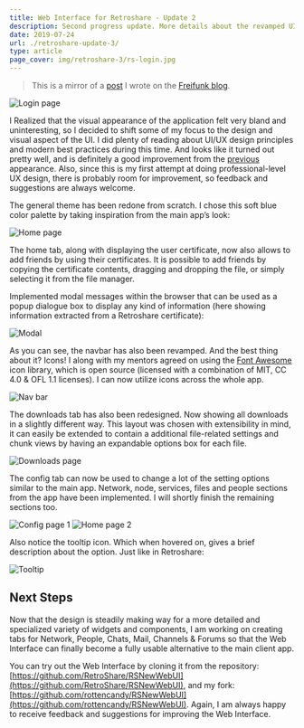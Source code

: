 ```yaml
---
title: Web Interface for Retroshare - Update 2
description: Second progress update. More details about the revamped UI.
date: 2019-07-24
url: ./retroshare-update-3/
type: article
page_cover: img/retroshare-3/rs-login.jpg
---
```


> This is a mirror of a [post](https://blog.freifunk.net/2019/07/22/web-interface-for-retroshare-update-2/) I wrote on the [Freifunk blog](https://blog.freifunk.net).

![Login page](/img/retroshare-3/rs-login.jpg)

I Realized that the visual appearance of the application felt very bland and uninteresting, so I decided to shift some of my focus to the design and visual aspect of the UI.
I did plenty of reading about UI/UX design principles and modern best practices during this time.
And looks like it turned out pretty well, and is definitely a good improvement from the [previous](https://blog.freifunk.net/2019/06/23/web-interface-for-retroshare-update-1/) appearance.
Also, since this is my first attempt at doing professional-level UX design, there is probably room for improvement, so feedback and suggestions are always welcome.

The general theme has been redone from scratch. I chose this soft blue color palette by taking inspiration from the main app’s look:

![Home page](/img/retroshare-3/rs-home.jpg)

The home tab, along with displaying the user certificate, now also allows to add friends by using their certificates.
It is possible to add friends by copying the certificate contents, dragging and dropping the file, or simply selecting it from the file manager.

Implemented modal messages within the browser that can be used as a popup dialogue box to display any kind of information (here showing information extracted from a Retroshare certificate):

![Modal](/img/retroshare-3/rs-modal.jpg)

As you can see, the navbar has also been revamped.
And the best thing about it? Icons! I along with my mentors agreed on using the [Font Awesome](https://fontawesome.com/) icon library, which is open source (licensed with a combination of MIT, CC 4.0 & OFL 1.1 licenses).
I can now utilize icons across the whole app.

![Nav bar](/img/retroshare-3/rs-nav.jpg)

The downloads tab has also been redesigned.
Now showing all downloads in a slightly different way.
This layout was chosen with extensibility in mind, it can easily be extended to contain a additional file-related settings and chunk views by having an expandable options box for each file.

![Downloads page](/img/retroshare-3/rs-dl.jpg)

The config tab can now be used to change a lot of the setting options similar to the main app.
Network, node, services, files and people sections from the app have been implemented.
I will shortly finish the remaining sections too.

![Config page 1](/img/retroshare-3/rs-config-1.jpg)
![Home page 2](/img/retroshare-3/rs-config-2.jpg)

Also notice the tooltip icon. Which when hovered on, gives a brief description about the option. Just like in Retroshare:

![Tooltip](/img/retroshare-3/rs-tooltip.jpg)


## Next Steps

Now that the design is steadily making way for a more detailed and specialized variety of widgets and components, I am working on creating tabs for Network, People, Chats, Mail, Channels & Forums so that the Web Interface can finally become a fully usable alternative to the main client app.

You can try out the Web Interface by cloning it from the repository: [https://github.com/RetroShare/RSNewWebUI](https://github.com/RetroShare/RSNewWebUI), and my fork: [https://github.com/rottencandy/RSNewWebUI](https://github.com/rottencandy/RSNewWebUI).
Again, I am always happy to receive feedback and suggestions for improving the Web Interface.
